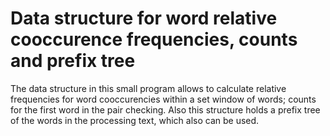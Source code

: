# Data structure for word relative cooccurence frequencies, counts and prefix tree

The data structure in this small program allows to calculate relative frequencies for word
cooccurencies within a set window of words; counts for the first word in the pair checking.
Also this structure holds a prefix tree of the words in the processing text, which also can be used.


